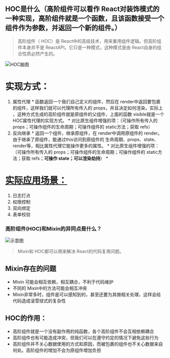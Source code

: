 ## HOC是什么（高阶组件可以看作 React对装饰模式的一种实现，高阶组件就是一个函数，且该函数接受一个组件作为参数，并返回一个新的组件。）
> 高阶组件（ HOC）是 React中的高级技术，用来重用组件逻辑。但高阶组件本身并不是 ReactAPI。它只是一种模式，这种模式是由 React自身的组合性质必然产生的。   

![HOC脑图](https://user-gold-cdn.xitu.io/2019/9/24/16d624418b65e83b?imageView2/0/w/1280/h/960/format/webp/ignore-error/1)

# 实现方式：
  1. 属性代理
    * 函数返回一个我们自己定义的组件，然后在 render中返回要包裹的组件，这样我们就可以代理所有传入的 props，并且决定如何渲染，实际上 ，这种方式生成的高阶组件就是原组件的父组件，上面的函数 visible就是一个 HOC属性代理的实现方式。
    * 对比原生组件增强的项：（可操作所有传入的 props；可操作组件的生命周期；可操作组件的 static方法；获取 refs）
  2. 反向继承
    * 返回一个组件，继承原组件，在 render中调用原组件的 render。由于继承了原组件，能通过this访问到原组件的 生命周期、props、state、render等，相比属性代理它能操作更多的属性。
    * 对比原生组件增强的项：（可操作所有传入的 props；可操作组件的生命周期；可操作组件的 static方法；获取 refs；**可操作 state；可以渲染劫持**）
    * 
# [实际应用场景：](https://juejin.im/post/6844903815762673671)
  1. 日志打点
  2. 权限控制
  3. 双向绑定
  4. 表单校验


### 高阶组件(HOC)和Mixin的异同点是什么？
![示意图](https://user-gold-cdn.xitu.io/2019/9/24/16d62441af372e5a?imageslim)
> Mixin和 HOC都可以用来解决 React的代码复用问题。

## Mixin存在的问题
* Mixin 可能会相互依赖，相互耦合，不利于代码维护
* 不同的 Mixin中的方法可能会相互冲突
* Mixin非常多时，组件是可以感知到的，甚至还要为其做相关处理，这样会给代码造成滚雪球式的复杂性
## HOC的作用：
* 高阶组件就是一个没有副作用的纯函数，各个高阶组件不会互相依赖耦合
* 高阶组件也有可能造成冲突，但我们可以在遵守约定的情况下避免这些行为
* 高阶组件并不关心数据使用的方式和原因，而被包裹的组件也不关心数据来自何处。高阶组件的增加不会为原组件增加负担











<!-- // https://juejin.im/post/5cad39b3f265da03502b1c0a -->
<!-- https://mp.weixin.qq.com/s?__biz=Mzg2NDAzMjE5NQ==&mid=2247484193&idx=1&sn=0c152afb3566f2b600b0e218d5d24017&chksm=ce6ec78df9194e9b3e0e4f18706fd84be22f0f84d1e7554892e169a30265c6fa154731c1c7a3&scene=21#wechat_redirect -->